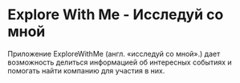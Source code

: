 # Explore With Me - Исследуй со мной
Приложение ExploreWithMe (англ. «исследуй со мной».) дает возможность делиться информацией об интересных событиях и помогать найти компанию для участия в них.